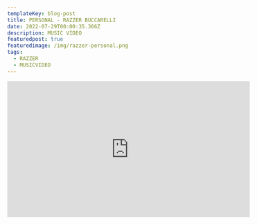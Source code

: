 ```yaml
---
templateKey: blog-post
title: PERSONAL - RAZZER BUCCARELLI
date: 2022-07-29T00:00:35.366Z
description: MUSIC VIDEO
featuredpost: true
featuredimage: /img/razzer-personal.png
tags:
  - RAZZER
  - MUSICVIDEO
---
```

<iframe width="560" height="315" src="https://www.youtube.com/embed/pz0GJMvi6QA" title="YouTube video player" frameborder="0" allow="accelerometer; autoplay; clipboard-write; encrypted-media; gyroscope; picture-in-picture" allowfullscreen></iframe>